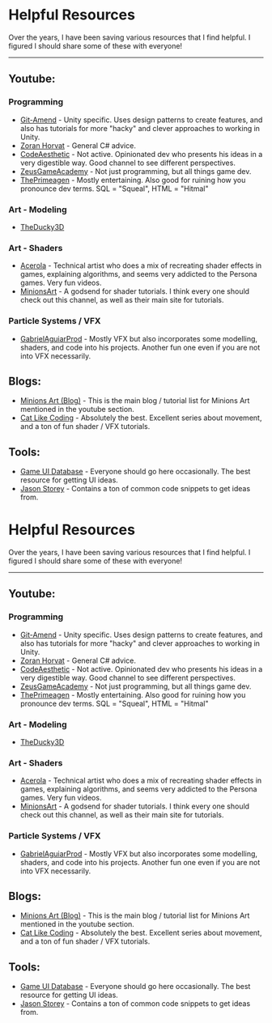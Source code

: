 # Helpful Resources

Over the years, I have been saving various resources that I find helpful. I figured I should share some of these with everyone!

---

## Youtube:

### Programming

- [Git-Amend](https://www.youtube.com/@git-amend/videos) - Unity specific. Uses design patterns to create features, and also has tutorials for more "hacky" and clever approaches to working in Unity.
- [Zoran Horvat](https://www.youtube.com/@zoran-horvat) - General C# advice.
- [CodeAesthetic](https://www.youtube.com/@CodeAesthetic) - Not active. Opinionated dev who presents his ideas in a very digestible way. Good channel to see different perspectives.
- [ZeusGameAcademy](https://www.youtube.com/@zeusgamedevacademy) - Not just programming, but all things game dev.
- [ThePrimeagen](https://www.youtube.com/@ThePrimeagen) - Mostly entertaining. Also good for ruining how you pronounce dev terms. SQL = "Squeal", HTML = "Hitmal"

### Art - Modeling

- [TheDucky3D](https://www.youtube.com/@TheDucky3D)

### Art - Shaders

- [Acerola](https://www.youtube.com/@Acerola_t) - Technical artist who does a mix of recreating shader effects in games, explaining algorithms, and seems very addicted to the Persona games. Very fun videos.
- [MinionsArt](https://www.youtube.com/@MinionsArt) - A godsend for shader tutorials. I think every one should check out this channel, as well as their main site for tutorials.

### Particle Systems / VFX

- [GabrielAguiarProd](https://www.youtube.com/@GabrielAguiarProd) - Mostly VFX but also incorporates some modelling, shaders, and code into his projects. Another fun one even if you are not into VFX necessarily.

## Blogs:

- [Minions Art (Blog)](https://minionsart.github.io/tutorials/) - This is the main blog / tutorial list for Minions Art mentioned in the youtube section.
- [Cat Like Coding](https://catlikecoding.com/unity/tutorials/) - Absolutely the best. Excellent series about movement, and a ton of fun shader / VFX tutorials.

## Tools:

- [Game UI Database](https://www.gameuidatabase.com/) - Everyone should go here occasionally. The best resource for getting UI ideas.
- [Jason Storey](https://code.jason-storey.com/snippets) - Contains a ton of common code snippets to get ideas from.

# Helpful Resources

Over the years, I have been saving various resources that I find helpful. I figured I should share some of these with everyone!

---

## Youtube:

### Programming

- [Git-Amend](https://www.youtube.com/@git-amend/videos) - Unity specific. Uses design patterns to create features, and also has tutorials for more "hacky" and clever approaches to working in Unity.
- [Zoran Horvat](https://www.youtube.com/@zoran-horvat) - General C# advice.
- [CodeAesthetic](https://www.youtube.com/@CodeAesthetic) - Not active. Opinionated dev who presents his ideas in a very digestible way. Good channel to see different perspectives.
- [ZeusGameAcademy](https://www.youtube.com/@zeusgamedevacademy) - Not just programming, but all things game dev.
- [ThePrimeagen](https://www.youtube.com/@ThePrimeagen) - Mostly entertaining. Also good for ruining how you pronounce dev terms. SQL = "Squeal", HTML = "Hitmal"

### Art - Modeling

- [TheDucky3D](https://www.youtube.com/@TheDucky3D)

### Art - Shaders

- [Acerola](https://www.youtube.com/@Acerola_t) - Technical artist who does a mix of recreating shader effects in games, explaining algorithms, and seems very addicted to the Persona games. Very fun videos.
- [MinionsArt](https://www.youtube.com/@MinionsArt) - A godsend for shader tutorials. I think every one should check out this channel, as well as their main site for tutorials.

### Particle Systems / VFX

- [GabrielAguiarProd](https://www.youtube.com/@GabrielAguiarProd) - Mostly VFX but also incorporates some modelling, shaders, and code into his projects. Another fun one even if you are not into VFX necessarily.

## Blogs:

- [Minions Art (Blog)](https://minionsart.github.io/tutorials/) - This is the main blog / tutorial list for Minions Art mentioned in the youtube section.
- [Cat Like Coding](https://catlikecoding.com/unity/tutorials/) - Absolutely the best. Excellent series about movement, and a ton of fun shader / VFX tutorials.

## Tools:

- [Game UI Database](https://www.gameuidatabase.com/) - Everyone should go here occasionally. The best resource for getting UI ideas.
- [Jason Storey](https://code.jason-storey.com/snippets) - Contains a ton of common code snippets to get ideas from.